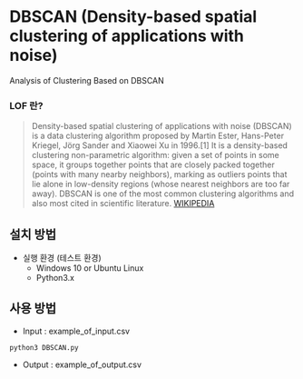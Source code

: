 # DBSCAN (Density-based spatial clustering of applications with noise)
Analysis of Clustering Based on DBSCAN

### LOF 란?
>Density-based spatial clustering of applications with noise (DBSCAN) is a data clustering algorithm proposed by Martin Ester, Hans-Peter Kriegel, Jörg Sander and Xiaowei Xu in 1996.[1] It is a density-based clustering non-parametric algorithm: given a set of points in some space, it groups together points that are closely packed together (points with many nearby neighbors), marking as outliers points that lie alone in low-density regions (whose nearest neighbors are too far away). DBSCAN is one of the most common clustering algorithms and also most cited in scientific literature.
[WIKIPEDIA](https://en.wikipedia.org/wiki/DBSCAN)

## 설치 방법
- 실행 환경 (테스트 환경)
  - Windows 10 or Ubuntu Linux
  - Python3.x

## 사용 방법

- Input : example_of_input.csv 

`python3 DBSCAN.py`

- Output : example_of_output.csv
